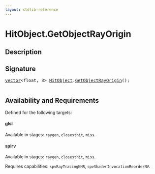 ```yaml
---
layout: stdlib-reference
---
```


# HitObject\.GetObjectRayOrigin

## Description





## Signature 

<pre>
<a href="../types/vector/index.html" class="code_type">vector</a>&lt;<span class="code_keyword">float</span>, 3&gt; <a href="../types/hitobject-03/index.html" class="code_type">HitObject</a>.<a href="getobjectrayorigin-039c.html">GetObjectRayOrigin</a>();

</pre>

## Availability and Requirements

Defined for the following targets:

#### glsl
Available in stages: `raygen`, `closesthit`, `miss`.

#### spirv
Available in stages: `raygen`, `closesthit`, `miss`.

Requires capabilities: `spvRayTracingKHR`, `spvShaderInvocationReorderNV`.



